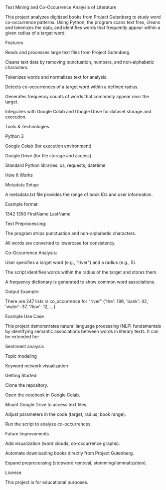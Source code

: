 Text Mining and Co-Occurrence Analysis of Literature

This project analyzes digitized books from Project Gutenberg
 to study word co-occurrence patterns. Using Python, the program scans text files, cleans and tokenizes the data, and identifies words that frequently appear within a given radius of a target word.

Features

Reads and processes large text files from Project Gutenberg.

Cleans text data by removing punctuation, numbers, and non-alphabetic characters.

Tokenizes words and normalizes text for analysis.

Detects co-occurrences of a target word within a defined radius.

Generates frequency counts of words that commonly appear near the target.

Integrates with Google Colab and Google Drive for dataset storage and execution.

Tools & Technologies

Python 3

Google Colab (for execution environment)

Google Drive (for file storage and access)

Standard Python libraries: os, requests, datetime

How It Works

Metadata Setup:

A metadata.txt file provides the range of book IDs and user information.

Example format:

1342
1350
FirstName
LastName


Text Preprocessing:

The program strips punctuation and non-alphabetic characters.

All words are converted to lowercase for consistency.

Co-Occurrence Analysis:

User specifies a target word (e.g., "river") and a radius (e.g., 5).

The script identifies words within the radius of the target and stores them.

A frequency dictionary is generated to show common word associations.

Output Example:

There are 247 lists in co_occurrence for "river"
{'the': 189, 'bank': 42, 'water': 37, 'flow': 12, ...}

Example Use Case

This project demonstrates natural language processing (NLP) fundamentals by identifying semantic associations between words in literary texts. It can be extended for:

Sentiment analysis

Topic modeling

Keyword network visualization

Getting Started

Clone the repository.

Open the notebook in Google Colab.

Mount Google Drive to access text files.

Adjust parameters in the code (target, radius, book range).

Run the script to analyze co-occurrences.

Future Improvements

Add visualization (word clouds, co-occurrence graphs).

Automate downloading books directly from Project Gutenberg.

Expand preprocessing (stopword removal, stemming/lemmatization).

License

This project is for educational purposes.
